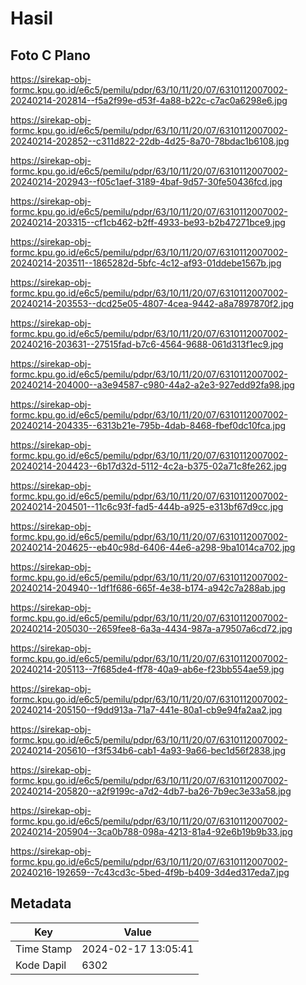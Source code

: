 # Hasil

## Foto C Plano

https://sirekap-obj-formc.kpu.go.id/e6c5/pemilu/pdpr/63/10/11/20/07/6310112007002-20240214-202814--f5a2f99e-d53f-4a88-b22c-c7ac0a6298e6.jpg

https://sirekap-obj-formc.kpu.go.id/e6c5/pemilu/pdpr/63/10/11/20/07/6310112007002-20240214-202852--c311d822-22db-4d25-8a70-78bdac1b6108.jpg

https://sirekap-obj-formc.kpu.go.id/e6c5/pemilu/pdpr/63/10/11/20/07/6310112007002-20240214-202943--f05c1aef-3189-4baf-9d57-30fe50436fcd.jpg

https://sirekap-obj-formc.kpu.go.id/e6c5/pemilu/pdpr/63/10/11/20/07/6310112007002-20240214-203315--cf1cb462-b2ff-4933-be93-b2b47271bce9.jpg

https://sirekap-obj-formc.kpu.go.id/e6c5/pemilu/pdpr/63/10/11/20/07/6310112007002-20240214-203511--1865282d-5bfc-4c12-af93-01ddebe1567b.jpg

https://sirekap-obj-formc.kpu.go.id/e6c5/pemilu/pdpr/63/10/11/20/07/6310112007002-20240214-203553--dcd25e05-4807-4cea-9442-a8a7897870f2.jpg

https://sirekap-obj-formc.kpu.go.id/e6c5/pemilu/pdpr/63/10/11/20/07/6310112007002-20240216-203631--27515fad-b7c6-4564-9688-061d313f1ec9.jpg

https://sirekap-obj-formc.kpu.go.id/e6c5/pemilu/pdpr/63/10/11/20/07/6310112007002-20240214-204000--a3e94587-c980-44a2-a2e3-927edd92fa98.jpg

https://sirekap-obj-formc.kpu.go.id/e6c5/pemilu/pdpr/63/10/11/20/07/6310112007002-20240214-204335--6313b21e-795b-4dab-8468-fbef0dc10fca.jpg

https://sirekap-obj-formc.kpu.go.id/e6c5/pemilu/pdpr/63/10/11/20/07/6310112007002-20240214-204423--6b17d32d-5112-4c2a-b375-02a71c8fe262.jpg

https://sirekap-obj-formc.kpu.go.id/e6c5/pemilu/pdpr/63/10/11/20/07/6310112007002-20240214-204501--11c6c93f-fad5-444b-a925-e313bf67d9cc.jpg

https://sirekap-obj-formc.kpu.go.id/e6c5/pemilu/pdpr/63/10/11/20/07/6310112007002-20240214-204625--eb40c98d-6406-44e6-a298-9ba1014ca702.jpg

https://sirekap-obj-formc.kpu.go.id/e6c5/pemilu/pdpr/63/10/11/20/07/6310112007002-20240214-204940--1df1f686-665f-4e38-b174-a942c7a288ab.jpg

https://sirekap-obj-formc.kpu.go.id/e6c5/pemilu/pdpr/63/10/11/20/07/6310112007002-20240214-205030--2659fee8-6a3a-4434-987a-a79507a6cd72.jpg

https://sirekap-obj-formc.kpu.go.id/e6c5/pemilu/pdpr/63/10/11/20/07/6310112007002-20240214-205113--7f685de4-ff78-40a9-ab6e-f23bb554ae59.jpg

https://sirekap-obj-formc.kpu.go.id/e6c5/pemilu/pdpr/63/10/11/20/07/6310112007002-20240214-205150--f9dd913a-71a7-441e-80a1-cb9e94fa2aa2.jpg

https://sirekap-obj-formc.kpu.go.id/e6c5/pemilu/pdpr/63/10/11/20/07/6310112007002-20240214-205610--f3f534b6-cab1-4a93-9a66-bec1d56f2838.jpg

https://sirekap-obj-formc.kpu.go.id/e6c5/pemilu/pdpr/63/10/11/20/07/6310112007002-20240214-205820--a2f9199c-a7d2-4db7-ba26-7b9ec3e33a58.jpg

https://sirekap-obj-formc.kpu.go.id/e6c5/pemilu/pdpr/63/10/11/20/07/6310112007002-20240214-205904--3ca0b788-098a-4213-81a4-92e6b19b9b33.jpg

https://sirekap-obj-formc.kpu.go.id/e6c5/pemilu/pdpr/63/10/11/20/07/6310112007002-20240216-192659--7c43cd3c-5bed-4f9b-b409-3d4ed317eda7.jpg


## Metadata

| Key        | Value               |
| ---------- | ------------------- |
| Time Stamp | 2024-02-17 13:05:41 |
| Kode Dapil | 6302                |



